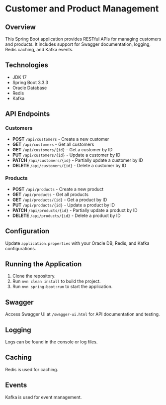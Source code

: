 # Customer and Product Management

## Overview
This Spring Boot application provides RESTful APIs for managing customers and products. It includes support for Swagger documentation, logging, Redis caching, and Kafka events.

## Technologies
- JDK 17
- Spring Boot 3.3.3
- Oracle Database
- Redis
- Kafka

## API Endpoints

### Customers
- **POST** `/api/customers` - Create a new customer
- **GET** `/api/customers` - Get all customers
- **GET** `/api/customers/{id}` - Get a customer by ID
- **PUT** `/api/customers/{id}` - Update a customer by ID
- **PATCH** `/api/customers/{id}` - Partially update a customer by ID
- **DELETE** `/api/customers/{id}` - Delete a customer by ID

### Products
- **POST** `/api/products` - Create a new product
- **GET** `/api/products` - Get all products
- **GET** `/api/products/{id}` - Get a product by ID
- **PUT** `/api/products/{id}` - Update a product by ID
- **PATCH** `/api/products/{id}` - Partially update a product by ID
- **DELETE** `/api/products/{id}` - Delete a product by ID

## Configuration
Update `application.properties` with your Oracle DB, Redis, and Kafka configurations.

## Running the Application
1. Clone the repository.
2. Run `mvn clean install` to build the project.
3. Run `mvn spring-boot:run` to start the application.

## Swagger
Access Swagger UI at `/swagger-ui.html` for API documentation and testing.

## Logging
Logs can be found in the console or log files.

## Caching
Redis is used for caching.

## Events
Kafka is used for event management.
